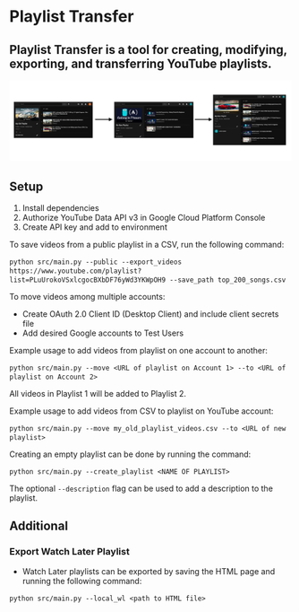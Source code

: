 # Playlist Transfer 
## Playlist Transfer is a tool for creating, modifying, exporting, and transferring YouTube playlists.

![](Screen%20Shot%202021-03-07%20at%2011.04.23%20PM.png)

## Setup
1. Install dependencies
2. Authorize YouTube Data API v3 in Google Cloud Platform Console 
3. Create API key and add to environment

To save videos from a public playlist in a CSV, run the following command:
```
python src/main.py --public --export_videos https://www.youtube.com/playlist?list=PLuUrokoVSxlcgocBXbDF76yWd3YKWpOH9 --save_path top_200_songs.csv
```

To move videos among multiple accounts:
* Create OAuth 2.0 Client ID (Desktop Client) and include client secrets file
* Add desired Google accounts to Test Users

Example usage to add videos from playlist on one account to another:
```
python src/main.py --move <URL of playlist on Account 1> --to <URL of playlist on Account 2>
```
All videos in Playlist 1 will be added to Playlist 2.


Example usage to add videos from CSV to playlist on YouTube account:
```
python src/main.py --move my_old_playlist_videos.csv --to <URL of new playlist>
```

Creating an empty playlist can be done by running the command:
```
python src/main.py --create_playlist <NAME OF PLAYLIST>
```
The optional `--description` flag can be used to add a description to the playlist.

## Additional
### Export Watch Later Playlist
* Watch Later playlists can be exported by saving the HTML page and running the following command:
```
python src/main.py --local_wl <path to HTML file>
```
